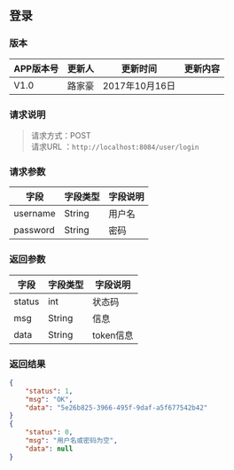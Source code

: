 ## 登录
> 

### 版本
APP版本号|更新人|更新时间|更新内容
---|---|---|---
V1.0|路家豪|2017年10月16日|

### 请求说明
> 请求方式：POST<br>
请求URL ：`http://localhost:8084/user/login`

### 请求参数
字段|字段类型|字段说明
---|---|---
username  |String |用户名
password  |String |密码

### 返回参数
字段  |字段类型   |字段说明
---|---|---
status  |int |状态码
msg  |String |信息
data  |String |token信息


### 返回结果
```json
{
    "status": 1,
    "msg": "OK",
    "data": "5e26b825-3966-495f-9daf-a5f677542b42"
}
{
    "status": 0,
    "msg": "用户名或密码为空",
    "data": null
}
``` 
